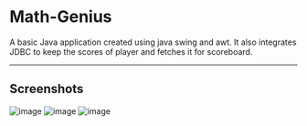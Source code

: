 # Math-Genius
A basic Java application created using java swing and awt. It also integrates JDBC to keep the scores of player and fetches it for scoreboard.
<hr/>

## Screenshots 
![image](https://github.com/SajalSharma4/Math-Genius/assets/79101773/6cbfdf4d-e778-470a-9e9d-ea75b4544ae0) 
![image](https://github.com/SajalSharma4/Math-Genius/assets/79101773/efd47ca9-99e3-4fda-9cd9-7dd738e68079)
![image](https://github.com/SajalSharma4/Math-Genius/assets/79101773/dc28cc05-e669-457e-83b0-202488fba9c9)

